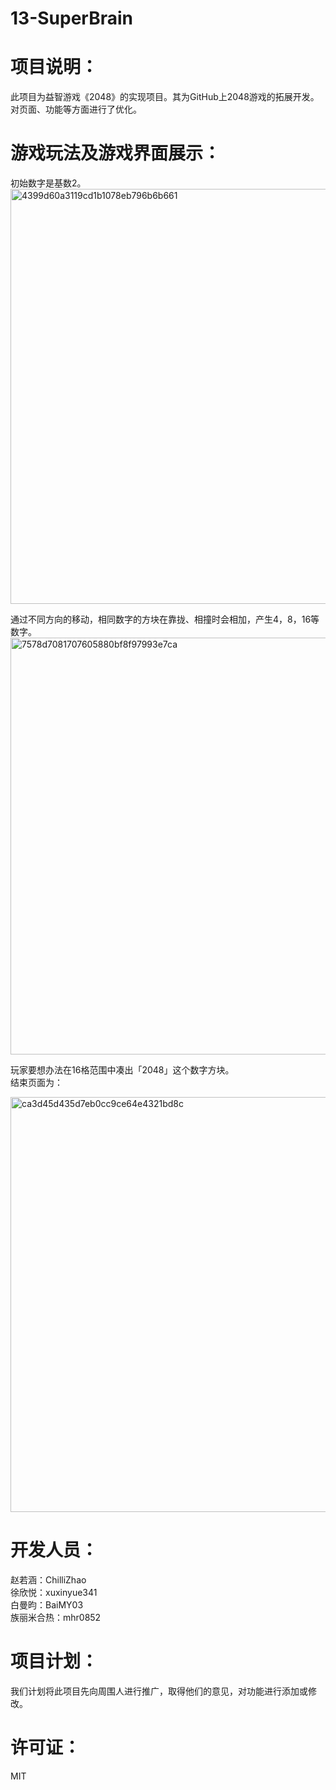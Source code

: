 # 13-SuperBrain
# 项目说明：
此项目为益智游戏《2048》的实现项目。其为GitHub上2048游戏的拓展开发。对页面、功能等方面进行了优化。
# 游戏玩法及游戏界面展示：
初始数字是基数2。    
<img width="664" alt="4399d60a3119cd1b1078eb796b6b661" src="https://github.com/Bistu-OSSDT-2023/13-SuperBrain/assets/138183517/5de6ad51-58bc-4c15-9a9f-a65402f750e3">

通过不同方向的移动，相同数字的方块在靠拢、相撞时会相加，产生4，8，16等数字。  
<img width="667" alt="7578d7081707605880bf8f97993e7ca" src="https://github.com/Bistu-OSSDT-2023/13-SuperBrain/assets/138183517/91bf42c2-37df-4805-8a80-a50b0f2f2322">

玩家要想办法在16格范围中凑出「2048」这个数字方块。  
结束页面为：  

<img width="664" alt="ca3d45d435d7eb0cc9ce64e4321bd8c" src="https://github.com/Bistu-OSSDT-2023/13-SuperBrain/assets/138183517/377c9122-bb0b-46c5-a280-a435907861fa">

# 开发人员：
赵若涵：ChilliZhao   
徐欣悦：xuxinyue341   
白曼昀：BaiMY03   
族丽米合热：mhr0852   
# 项目计划：
我们计划将此项目先向周围人进行推广，取得他们的意见，对功能进行添加或修改。
# 许可证：
MIT  


